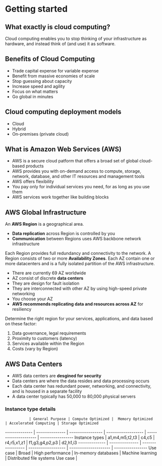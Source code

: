 
# Getting started

## What exactly is cloud computing?

Cloud computing enables you to stop thinking of your infrastructure as hardware, and instead think of (and use) it as software.

## Benefits of Cloud Computing

* Trade capital expense for variable expense
* Benefit from massive economies of scale
* Stop guessing about capacity
* Increase speed and agility
* Focus on what matters
* Go global in minutes

## Cloud computing deployment models

* Cloud
* Hybrid
* On-premises (private cloud)

## What is Amazon Web Services (AWS)

* AWS is a secure cloud patform that offers a broad set of global cloud-based products
* AWS provides you with on-demand access to compute, storage, network, database, and other IT resources and management tools
* AWS offers flexibility
* You pay only for individual services you need, for as long as you use them
* AWS services work together like building blocks

## AWS Global Infrastructure

An **AWS Region** is a geographical area.

* **Data replication** across Region is controlled by you
* **Communication** between Regions uses AWS backbone network infrastructure

Each Region provides full redundancy and connectivity to the network. A Region consists of two or more **Availability Zones**. 
Each AZ contain one or more datacenters and is a fully isolated partition of the AWS infrastructure.

* There are currently 69 AZ worldwide
* AZ consist of discrete **data centers**
* They are design for fault isolation
* They are interconnected with other AZ by using high-speed private networking
* You choose your AZ
* **AWS recommends replicating data and resources across AZ** for resiliency

Determine the right region for your services, applications, and data based on these factor:

1. Data governance, legal requirements
2. Proximity to customers (latency)
3. Services available within the Region
4. Costs (vary by Region)

## AWS Data Centers

* AWS data centers are **desgined for security**
* Data centers are where the data resides and data processing occurs
* Each data center has redundant power, networking, and connectivity, and is housed in a separate facility
* A data center typically has 50,000 to 80,000 physical servers

### Instance type details

			   | General Purpose | Compute Optimized |  Memory Optimized   | Accelerated Computing | Storage Optimized
-------------- | --------------- | ----------------- | ------------------- | --------------------- | -----------------
Instance types | a1,m4,m5,t2,t3  |       c4,c5       |    r4,r5,x1,z1	   |    f1,g3,g4,p2,p3     |     d2,h1,i3
-------------- | --------------- | ----------------- | ------------------- | --------------------- | -----------------
Use case	   |     Broad		 | High performance  | In-memory databases |   Machine learning    | Distributed file systems
Use case       |

